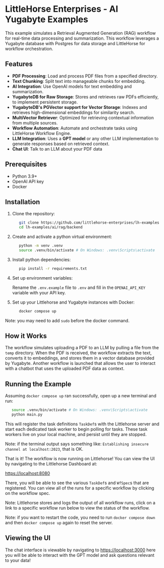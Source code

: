 # LittleHorse Enterprises - AI Yugabyte Examples

This example simulates a Retrieval Augmented Generation (RAG) workflow for real-time data processing and summarization. This workflow leverages a Yugabyte database with Postgres for data storage and LittleHorse for workflow orchestration.

## Features

- **PDF Processing**: Load and process PDF files from a specified directory.
- **Text Chunking**: Split text into manageable chunks for embedding.
- **AI Integration**: Use OpenAI models for text embedding and summarization.
- **YugabyteDB for Raw Storage**: Stores and retrieves raw PDFs efficiently, to implement persistent storage.  
- **YugabyteDB's PGVector support for Vector Storage**: Indexes and retrieves high-dimensional embeddings for similarity search.  
- **MultiVector Retriever**: Optimized for retrieving contextual information from multiple sources.  
- **Workflow Automation**: Automate and orchestrate tasks using LittleHorse Workflow Engine.
- **LLM Integration**: Uses a **GPT model** or any other LLM implementation to generate responses based on retrieved context.  
- **Chat UI**: Talk to an LLM about your PDF data

## Prerequisites

- Python 3.9+
- OpenAI API key
- Docker

## Installation

1. Clone the repository:

   ```bash
      git clone https://github.com/littlehorse-enterprises/lh-examples.git
      cd lh-examples/ai/rag/backend
   ```

2. Create and activate a python virtual environment:

   ```bash
      python -m venv .venv
      source .venv/bin/activate # On Windows: .venv\Scripts\activate
   ```

3. Install python dependencies:

   ```bash
      pip install -r requirements.txt
   ```

4. Set up environment variables:

   Rename the `.env.example` file to `.env` and fill in the `OPENAI_API_KEY` variable with your API key.

5. Set up your Littlehorse and Yugabyte instances with Docker:

   ```bash
      docker compose up
   ```

Note: you may need to add `sudo` before the docker command.

## How it Works

The workflow simulates uploading a PDF to an LLM by pulling a file from the `temp` directory. When the PDF is received, the workflow extracts the text, converts it to embeddings, and stores them in a vector database provided by Yugabyte. Another workflow is launched that allows the user to interact with a chatbot that uses the uploaded PDF data as context.

## Running the Example

Assuming `docker compose up` ran successfully, open up a new terminal and run:

```bash
   source .venv/bin/activate # On Windows: .venv\Scripts\activate
   python main.py
```

This will register the task definitions `TaskDef`s with the Littlehorse server and start each dedicated task worker to begin polling for tasks. These task workers live on your local machine, and persist until they are stopped.

Note: if the terminal output says something like: `Establishing insecure channel at localhost:2023`, that is OK.

That is it! The workflow is now running on Littlehorse! You can view the UI by navigating to the Littlehorse Dashboard at:

<https://localhost:8080>

There, you will be able to see the various `TaskDef`s and `WfSpec`s that are registered. You can view all of the runs for a specific workflow by clicking on the workflow spec.

Note: Littlehorse stores and logs the output of all workflow runs, click on a link to a specific workflow run below to view the status of the workflow.

Note: if you want to restart the code, you need to run `docker compose down` and then `docker compose up` again to reset the server.

## Viewing the UI

The chat interface is viewable by navigating to <https://localhost:3000> here you will be able to interact with the GPT model and ask questions relevant to your data!

